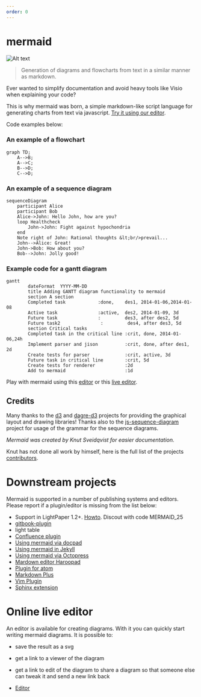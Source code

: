 ```yaml
---
order: 0
---
```


mermaid
=======
![Alt text](images/header.png)

>Generation of diagrams and flowcharts from text in a similar manner as markdown.

Ever wanted to simplify documentation and avoid heavy tools like Visio when explaining your code?


This is why mermaid was born, a simple markdown-like script language for generating charts from text via javascript. [Try it using our editor](http://knsv.github.io/mermaid/live_editor).


Code examples below:

### An example of a flowchart
```
graph TD;
    A-->B;
    A-->C;
    B-->D;
    C-->D;
```

### An example of a sequence diagram
```
sequenceDiagram
    participant Alice
    participant Bob
    Alice->John: Hello John, how are you?
    loop Healthcheck
        John->John: Fight against hypochondria
    end
    Note right of John: Rational thoughts &lt;br/>prevail...
    John-->Alice: Great!
    John->Bob: How about you?
    Bob-->John: Jolly good!
```

### Example code for a gantt diagram
```
gantt
        dateFormat  YYYY-MM-DD
        title Adding GANTT diagram functionality to mermaid
        section A section
        Completed task            :done,    des1, 2014-01-06,2014-01-08
        Active task               :active,  des2, 2014-01-09, 3d
        Future task               :         des3, after des2, 5d
        Future task2               :         des4, after des3, 5d
        section Critical tasks
        Completed task in the critical line :crit, done, 2014-01-06,24h
        Implement parser and jison          :crit, done, after des1, 2d
        Create tests for parser             :crit, active, 3d
        Future task in critical line        :crit, 5d
        Create tests for renderer           :2d
        Add to mermaid                      :1d
```

Play with mermaid using this [editor](http://danielmschmidt.github.io/mermaid-demo/) or this [live editor](live_editor).

## Credits
Many thanks to the [d3](http://d3js.org/) and [dagre-d3](https://github.com/cpettitt/dagre-d3) projects for providing
the graphical layout and drawing libraries! Thanks also to the
[js-sequence-diagram](http://bramp.github.io/js-sequence-diagrams) project for usage of the grammar for the
sequence diagrams.

*Mermaid was created by Knut Sveidqvist for easier documentation.*

Knut has not done all work by himself, here is the full list of the projects [contributors](https://github.com/knsv/mermaid/graphs/contributors).

# Downstream projects

Mermaid is supported in a number of publishing systems and editors. Please report if a plugin/editor is missing from the list below:

* Support in LightPaper 1.2+. [Howto](https://github.com/42Squares/LightPaper/blob/master/doc/Adding%20Mermaid%20Diagrams.md). Discout with code MERMAID_25
* [gitbook-plugin](https://github.com/JozoVilcek/gitbook-plugin-mermaid)
* light table
* [Confluence plugin](https://marketplace.atlassian.com/plugins/org.anvard.atlassian.mermaid-plugin/server/overview)
* [Using mermaid via docpad](http://nauvalatmaja.com/2015/01/13/rendering-mermaid-in-docpad/)
* [Using mermaid in Jekyll](https://rubygems.org/gems/jekyll-mermaid/versions/1.0.0)
* [Using mermaid via Octopress](http://mostlyblather.com/blog/2015/05/23/mermaid-jekyll-octopress/)
* [Mardown editor Haroopad](http://pad.haroopress.com/user.html)
* [Plugin for atom](https://atom.io/packages/atom-mermaid)
* [Markdown Plus](http://mdp.tylingsoft.com/)
* [Vim Plugin](https://github.com/kannokanno/previm)
* [Sphinx extension](https://github.com/mgaitan/sphinxcontrib-mermaid)

# Online live editor

An editor is available for creating diagrams. With it you can quickly start writing mermaid diagrams. It is possible to:

* save the result as a svg
* get a link to a viewer of the diagram 
* get a link to edit of the diagram to share a diagram so that someone else can tweak it and send a new link back
 
* [Editor](http://knsv.github.io/mermaid/live_editor)
